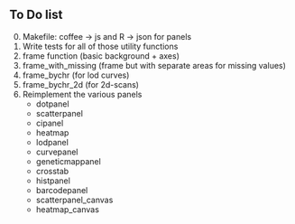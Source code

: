## To Do list

0. Makefile: coffee -> js and R -> json for panels
1. Write tests for all of those utility functions
2. frame function (basic background + axes)
3. frame_with_missing (frame but with separate areas for missing values)
4. frame_bychr (for lod curves)
5. frame_bychr_2d (for 2d-scans)
6. Reimplement the various panels
     - dotpanel
     - scatterpanel
     - cipanel
     - heatmap
     - lodpanel
     - curvepanel
     - geneticmappanel
     - crosstab
     - histpanel
     - barcodepanel
     - scatterpanel_canvas
     - heatmap_canvas
